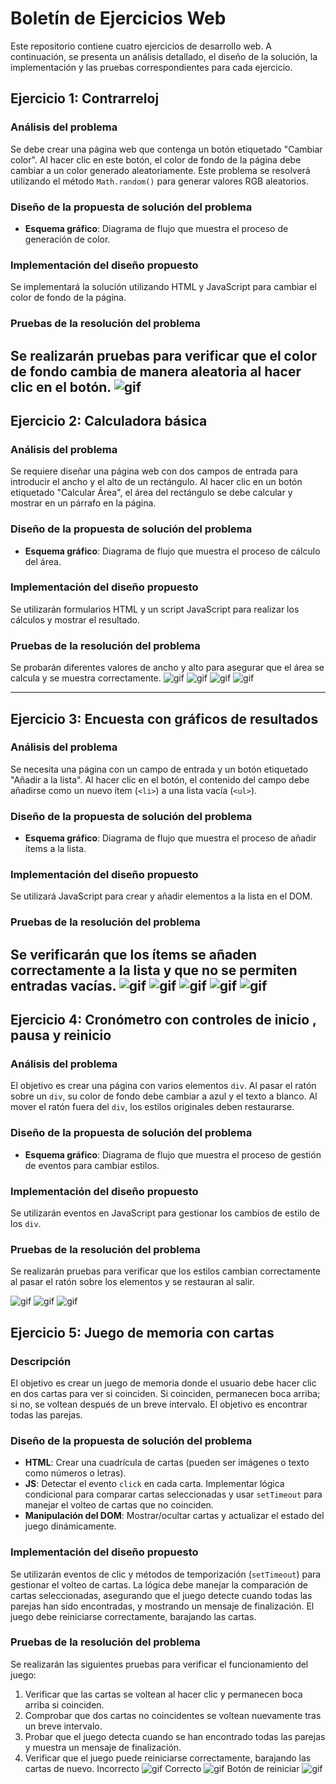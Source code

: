 
# Boletín de Ejercicios Web

Este repositorio contiene cuatro ejercicios de desarrollo web. A continuación, se presenta un análisis detallado, el diseño de la solución, la implementación y las pruebas correspondientes para cada ejercicio.


## Ejercicio 1: Contrarreloj

### Análisis del problema
Se debe crear una página web que contenga un botón etiquetado "Cambiar color". Al hacer clic en este botón, el color de fondo de la página debe cambiar a un color generado aleatoriamente. Este problema se resolverá utilizando el método `Math.random()` para generar valores RGB aleatorios.

### Diseño de la propuesta de solución del problema
- **Esquema gráfico**: Diagrama de flujo que muestra el proceso de generación de color.
  
### Implementación del diseño propuesto
Se implementará la solución utilizando HTML y JavaScript para cambiar el color de fondo de la página.

### Pruebas de la resolución del problema
Se realizarán pruebas para verificar que el color de fondo cambia de manera aleatoria al hacer clic en el botón.
![gif](Temporizador.gif)
---

## Ejercicio 2: Calculadora básica

### Análisis del problema
Se requiere diseñar una página web con dos campos de entrada para introducir el ancho y el alto de un rectángulo. Al hacer clic en un botón etiquetado "Calcular Área", el área del rectángulo se debe calcular y mostrar en un párrafo en la página.

### Diseño de la propuesta de solución del problema
- **Esquema gráfico**: Diagrama de flujo que muestra el proceso de cálculo del área.
  
### Implementación del diseño propuesto
Se utilizarán formularios HTML y un script JavaScript para realizar los cálculos y mostrar el resultado.

### Pruebas de la resolución del problema
Se probarán diferentes valores de ancho y alto para asegurar que el área se calcula y se muestra correctamente.
![gif](Suma%20(online-video-cutter.com).gif)
![gif](Resta.gif)
![gif](Multiplicacion%20(online-video-cutter.com).gif)
![gif](Division%20(online-video-cutter.com)%20(1).gif)


---


## Ejercicio 3: Encuesta con gráficos de resultados

### Análisis del problema
Se necesita una página con un campo de entrada y un botón etiquetado "Añadir a la lista". Al hacer clic en el botón, el contenido del campo debe añadirse como un nuevo ítem (`<li>`) a una lista vacía (`<ul>`).

### Diseño de la propuesta de solución del problema
- **Esquema gráfico**: Diagrama de flujo que muestra el proceso de añadir ítems a la lista.
  
### Implementación del diseño propuesto
Se utilizará JavaScript para crear y añadir elementos a la lista en el DOM.

### Pruebas de la resolución del problema
Se verificarán que los ítems se añaden correctamente a la lista y que no se permiten entradas vacías.
![gif](Rojo.gif)
![gif](Verde.gif)
![gif](Azul.gif)
![gif](Amarillo.gif)
![gif](Colors.gif)
---


## Ejercicio 4: Cronómetro con controles de inicio , pausa y reinicio

### Análisis del problema
El objetivo es crear una página con varios elementos `div`. Al pasar el ratón sobre un `div`, su color de fondo debe cambiar a azul y el texto a blanco. Al mover el ratón fuera del `div`, los estilos originales deben restaurarse.

### Diseño de la propuesta de solución del problema
- **Esquema gráfico**: Diagrama de flujo que muestra el proceso de gestión de eventos para cambiar estilos.
  
### Implementación del diseño propuesto
Se utilizarán eventos en JavaScript para gestionar los cambios de estilo de los `div`.

### Pruebas de la resolución del problema
Se realizarán pruebas para verificar que los estilos cambian correctamente al pasar el ratón sobre los elementos y se restauran al salir.

![gif](PrimerosCinco.gif)
![gif](UltimosCinco.gif)
![gif](Reinicio.gif)



## Ejercicio 5: Juego de memoria con cartas

### Descripción
El objetivo es crear un juego de memoria donde el usuario debe hacer clic en dos cartas para ver si coinciden. Si coinciden, permanecen boca arriba; si no, se voltean después de un breve intervalo. El objetivo es encontrar todas las parejas.

### Diseño de la propuesta de solución del problema
- **HTML**: Crear una cuadrícula de cartas (pueden ser imágenes o texto como números o letras).
- **JS**: Detectar el evento `click` en cada carta. Implementar lógica condicional para comparar cartas seleccionadas y usar `setTimeout` para manejar el volteo de cartas que no coinciden.
- **Manipulación del DOM**: Mostrar/ocultar cartas y actualizar el estado del juego dinámicamente.
  
### Implementación del diseño propuesto
Se utilizarán eventos de clic y métodos de temporización (`setTimeout`) para gestionar el volteo de cartas. La lógica debe manejar la comparación de cartas seleccionadas, asegurando que el juego detecte cuando todas las parejas han sido encontradas, y mostrando un mensaje de finalización. El juego debe reiniciarse correctamente, barajando las cartas.

### Pruebas de la resolución del problema
Se realizarán las siguientes pruebas para verificar el funcionamiento del juego:
1. Verificar que las cartas se voltean al hacer clic y permanecen boca arriba si coinciden.
2. Comprobar que dos cartas no coincidentes se voltean nuevamente tras un breve intervalo.
3. Probar que el juego detecta cuando se han encontrado todas las parejas y muestra un mensaje de finalización.
4. Verificar que el juego puede reiniciarse correctamente, barajando las cartas de nuevo.
Incorrecto
![gif](Incorrecto.gif)
Correcto
![gif](Correcto.gif)
Botón de reiniciar
![gif](Reinicio.gif)



